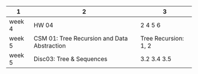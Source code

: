 1|2|3|
---|---|---|
week 4 | HW 04 | 2 4 5 6|
week 5 | CSM 01: Tree Recursion and Data Abstraction | Tree Recursion: 1, 2|
week 5 | Disc03: Tree & Sequences | 3.2 3.4 3.5 |
